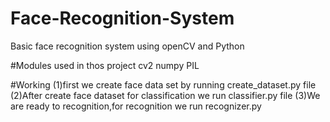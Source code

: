 # Face-Recognition-System
Basic face recognition system using openCV and Python

#Modules used in thos project
  cv2
  numpy
  PIL
  
#Working
  (1)first we create face data set by running create_dataset.py file
  (2)After create face dataset for classification we run classifier.py file 
  (3)We are ready to recognition,for recognition we run recognizer.py
